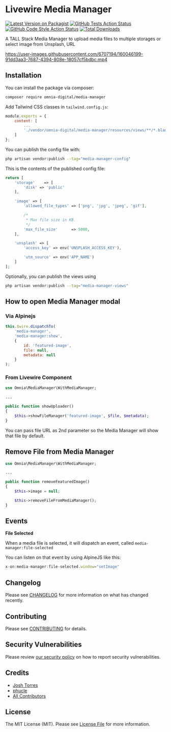 # Livewire Media Manager

[![Latest Version on Packagist](https://img.shields.io/packagist/v/omnia-digital/media-manager.svg?style=flat-square)](https://packagist.org/packages/omnia-digital/media-manager)
[![GitHub Tests Action Status](https://img.shields.io/github/workflow/status/omnia-digital/media-manager/run-tests?label=tests)](https://github.com/omnia-digital/media-manager/actions?query=workflow%3Arun-tests+branch%3Amain)
[![GitHub Code Style Action Status](https://img.shields.io/github/workflow/status/omnia-digital/media-manager/Check%20&%20fix%20styling?label=code%20style)](https://github.com/omnia-digital/media-manager/actions?query=workflow%3A"Check+%26+fix+styling"+branch%3Amain)
[![Total Downloads](https://img.shields.io/packagist/dt/omnia-digital/media-manager.svg?style=flat-square)](https://packagist.org/packages/omnia-digital/media-manager)

A TALL Stack Media Manager to upload media files to multiple storages or select image from Unsplash, URL

https://user-images.githubusercontent.com/6707194/160046199-91dd3aa3-7687-4394-808e-18057cf5bdbc.mp4


## Installation

You can install the package via composer:

```bash
composer require omnia-digital/media-manager
```

Add Tailwind CSS classes in `tailwind.config.js`:

```js
module.exports = {
    content: [
        ...
        './vendor/omnia-digital/media-manager/resources/views/**/*.blade.php',
    ]
};
```

You can publish the config file with:

```bash
php artisan vendor:publish --tag="media-manager-config"
```

This is the contents of the published config file:

```php
return [
    'storage'    => [
        'disk' => 'public'
    ],

    'image' => [
        'allowed_file_types' => ['png', 'jpg', 'jpeg', 'gif'],

        /*
         * Max file size in KB.
         */
        'max_file_size'      => 5000,
    ],

    'unsplash' => [
        'access_key' => env('UNSPLASH_ACCESS_KEY'),

        'utm_source' => env('APP_NAME')
    ]
];
```

Optionally, you can publish the views using

```bash
php artisan vendor:publish --tag="media-manager-views"
```

## How to open Media Manager modal

### Via Alpinejs

```js
this.$wire.dispatchTo(
    'media-manager',
    'media-manager:show',
    {
        id: 'featured-image',
        file: null,
        metadata: null
    }
);
```

### From Livewire Component

```php
use Omnia\MediaManager\WithMediaManager;

...

public function showUploader()
{
    $this->showFileManager('featured-image', $file, $metadata);
}
```

You can pass file URL as 2nd parameter so the Media Manager will show that file by default.

## Remove File from Media Manager

```php
use Omnia\MediaManager\WithMediaManager;

...

public function removeFeaturedImage()
{
    $this->image = null;

    $this->removeFileFromMediaManager();
}
```

## Events

**File Selected**

When a media file is selected, it will dispatch an event, called `media-manager:file-selected`

You can listen on that event by using AlpineJS like this:

```js
x-on:media-manager:file-selected.window="setImage"
```

## Changelog

Please see [CHANGELOG](CHANGELOG.md) for more information on what has changed recently.

## Contributing

Please see [CONTRIBUTING](.github/CONTRIBUTING.md) for details.

## Security Vulnerabilities

Please review [our security policy](../../security/policy) on how to report security vulnerabilities.

## Credits

- [Josh Torres](https://github.com/joshtorres)
- [phucle](https://github.com/phuclh)
- [All Contributors](../../contributors)

## License

The MIT License (MIT). Please see [License File](LICENSE.md) for more information.
